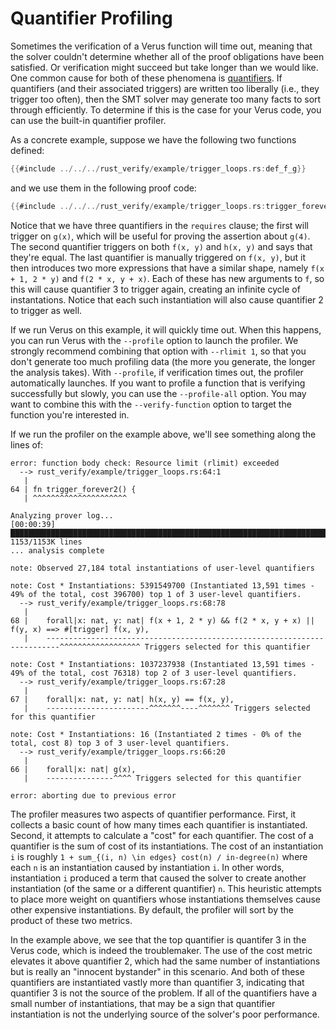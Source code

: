# Quantifier Profiling

Sometimes the verification of a Verus function will time out, meaning that the solver couldn't 
determine whether all of the proof obligations have been satisfied.  Or verification might 
succeed but take longer than we would like.  One common cause for both of these phenomena
is [quantifiers](quants.md).  If quantifiers (and their associated triggers) are
written too liberally (i.e., they trigger too often), then the SMT solver may generate too many
facts to sort through efficiently.  To determine if this is the case for your Verus code, you
can use the built-in quantifier profiler.

As a concrete example, suppose we have the following two functions defined:

```rust
{{#include ../../../rust_verify/example/trigger_loops.rs:def_f_g}}
```

and we use them in the following proof code:

```rust
{{#include ../../../rust_verify/example/trigger_loops.rs:trigger_forever2}}
```

Notice that we have three quantifiers in the `requires` clause; the first will
trigger on `g(x)`, which will be useful for proving the assertion about `g(4)`.
The second quantifier triggers on both `f(x, y)` and `h(x, y)` and says that
they're equal.  The last quantifier is manually triggered on `f(x, y)`, but it
then introduces two more expressions that have a similar shape, namely `f(x +
1, 2 * y)` and `f(2 * x, y + x)`.  Each of these has new arguments to `f`, so
this will cause quantifier 3 to trigger again, creating an infinite cycle of
instantations.  Notice that each such instantiation will also cause quantifier
2 to trigger as well.

If we run Verus on this example, it will quickly time out.  When this happens, you
can run Verus with the `--profile` option to launch the profiler.  We strongly
recommend combining that option with `--rlimit 1`, so that you don't generate too
much profiling data (the more you generate, the longer the analysis takes).  With
`--profile`, if verification times out, the profiler automatically launches.
If you want to profile a function that is verifying successfully but slowly, you 
can use the `--profile-all` option.  You may want to combine this with the 
`--verify-function` option to target the function you're interested in.

If we run the profiler on the example above, we'll see something along the lines of:

```
error: function body check: Resource limit (rlimit) exceeded
  --> rust_verify/example/trigger_loops.rs:64:1
   |
64 | fn trigger_forever2() {
   | ^^^^^^^^^^^^^^^^^^^^^

Analyzing prover log...
[00:00:39] ████████████████████████████████████████████████████████████████████████████████ 1153/1153K lines
... analysis complete

note: Observed 27,184 total instantiations of user-level quantifiers

note: Cost * Instantiations: 5391549700 (Instantiated 13,591 times - 49% of the total, cost 396700) top 1 of 3 user-level quantifiers.
  --> rust_verify/example/trigger_loops.rs:68:78
   |
68 |    forall|x: nat, y: nat| f(x + 1, 2 * y) && f(2 * x, y + x) || f(y, x) ==> #[trigger] f(x, y),
   |    -------------------------------------------------------------------------^^^^^^^^^^^^^^^^^^ Triggers selected for this quantifier

note: Cost * Instantiations: 1037237938 (Instantiated 13,591 times - 49% of the total, cost 76318) top 2 of 3 user-level quantifiers.
  --> rust_verify/example/trigger_loops.rs:67:28
   |
67 |    forall|x: nat, y: nat| h(x, y) == f(x, y),
   |    -----------------------^^^^^^^----^^^^^^^ Triggers selected for this quantifier

note: Cost * Instantiations: 16 (Instantiated 2 times - 0% of the total, cost 8) top 3 of 3 user-level quantifiers.
  --> rust_verify/example/trigger_loops.rs:66:20
   |
66 |    forall|x: nat| g(x),
   |    ---------------^^^^ Triggers selected for this quantifier

error: aborting due to previous error
```

The profiler measures two aspects of quantifier performance.  First, it collects a basic count of how
many times each quantifier is instantiated.  Second, it attempts to calculate a "cost" for each 
quantifier.  The cost of a quantifier is the sum of cost of its instantiations.  The cost of an instantiation `i`
is roughly `1 + sum_{(i, n) \in edges} cost(n) / in-degree(n)` where each `n` is an instantiation caused 
by instantiation `i`.  In other words, instantiation `i` produced a term that caused the solver to create
another instantiation (of the same or a different quantifier) `n`.  This heuristic attempts to place more
weight on quantifiers whose instantiations themselves cause other expensive instantiations.  By default,
the profiler will sort by the product of these two metrics.

In the example above, we see that the top quantifier is quantifer 3 in the Verus code, which is indeed the 
troublemaker.  The use of the cost metric elevates it above quantifier 2, which had the same number of 
instantiations but is really an "innocent bystander" in this scenario.  And both of these quantifiers
are instantiated vastly more than quantifier 3, indicating that quantifier 3 is not the source of the 
problem.  If all of the quantifiers have a small number of instantiations, that may be a sign that 
quantifier instantiation is not the underlying source of the solver's poor performance.

